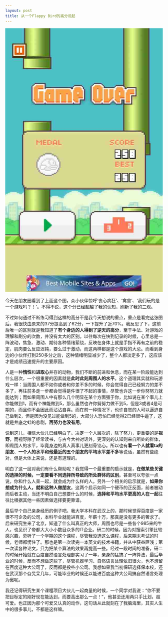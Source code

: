 ```yaml
---
layout: post
title: 从一个Flappy Bird的高分说起
---
```

<img src="/images/posts/flappy-bird.jpg" alt="a high score of flappy bird"/>

今天在朋友圈看到了上面这个图，众小伙伴惊呼‘丧心病狂’、‘禽兽’、‘我们玩的是一个游戏吗？！’。不得不说，这个分已经超越了我的认知，刷新了我的三观。

不过如何通过不断练习得到这样的高分不是我今天想说的重点，重点是看完这张图后，我很快由原来的37分提高到了62分，一下提升了近70%。我反思了下，这前后唯一的区别就是我知道了**有个身边的人得到了逆天的高分**，至于手法、对游戏的理解和刷分的次数，并没有太大的区别。以往每次在快到记录的时候，心里总是一阵波动，焦急、激动、期待各种情绪萦绕，反映在身体上就是手指不再有之前的稳定，肌肉要么反应迟钝，要么过于激动，而这两样都是这个游戏的大忌。而看到身边的小伙伴打到250多分之后，这种情绪明显减少了，整个人都淡定多了，这应该才是成绩迅速提升的主要原因。

人是一种**惰性**和**进取心**并存的动物，我们不断的前进和休息，而在某一阶段能达到什么层次，一个很重要的因素就是**此时此刻周围人的水平**。这个道理其实就和玩游戏一样：当周围人都不如你或者和你差不多的时候，你会觉得自己已经努力的差不多了，再往前多走一步都会觉得是件很了不起的事情，尽管也许这一步你努努力就能达到；而如果周围人中有那么几个明显在某个方面强于你，比如说在某个事儿上你能做到1，而有个神能做到5，那么虽然也许你努努力做不到5，但是3或者4是可期的，而且你不会因此而沾沾自喜。而在前一种情况下，也许自觉的人可以逼迫自己做到2，但是因为没见过能做到5的，大部分人恐怕已经觉得2已经很牛逼了，这就是井底之蛙的悲剧，**再努力也没有用**。

说到这儿，相信大伙儿已经明白了。决定一个人层次的，除了努力，更重要的是**视野**，而视野除了经常读书，与古今大神对话外，更深刻的认知则来自所处的群体，即周围人的水平，毕竟身边的真人真事儿更刻骨铭心。所以也有**看一个人就看ta的朋友**、**一个人的水平和他最近的五个朋友的平均水平差不多**等说话，虽然有些绝对，但是大体上来说，还是有道理的。

明白了这一层对我们有什么帮助呢？我觉得一个最重要的启示就是，**在做某些关键的选择的时候，一定要看不同选择所导致的所处群体的区别**。甚至可以夸张一点说，你和什么人呆一起，就会成为什么样的人。另外一个相关的启示就是，**如果你想成为什么人，就和这种人做朋友**。这两个启示如同一个硬币的正反面，前者被动而后者主动，当还不明白自己想要什么的时候，**选择和平均水平更高的人在一起**往往比根据其他一些因素做选择要更靠谱。

最后举个自己亲身经历的例子吧。我大学本科在武汉上的，那时候觉得百度是一家很不可企及的公司，本科毕业就能进百度，年薪十万，那真是没有更多的奢求了。后来研究生来了北京，知道了什么叫真正的大师，周围也尽是一些各个985来的牛人，也见识了帝都大大小小数目众多的IT企业。研二的时候，因为对搜索引擎比较感兴趣，旁听了一个学期的这个课程，尽管我没选这么课程，后来期末考试的时候，老师都愣住了。那也是第一次读完一本英文的技术书籍，并从中获益匪浅；第一次读各种论文，只为把某个算法的效果再提高一些。经过一段时间的准备，研二的时候开始就在百度自然语言处理部实习了一年，亲身的猛搞了一阵算法，最后毕业的时候，反而不想做这些了，尽管机器学习、自然语言处理依旧很火，也不想留在百度这种大公司了，反而都是投些小公司。我想如果我当初保研选择保本校，还在武汉那个旮旯呆几年，可能毕业的时候还以能进百度这种大公司搞自然语言处理为傲呢。

我还记得研究生某个课程项目大伙儿一起商量的时候，一个同学对我说：“你不要把目标定的刚好现在能达到，而要高出那么一点！”，他甚至还用两只手比划，超可爱。也正因为那个可爱又认真的动作，这句话从此就刻在了我脑海里，其实人生中的很多事儿，不都是这样嘛。
